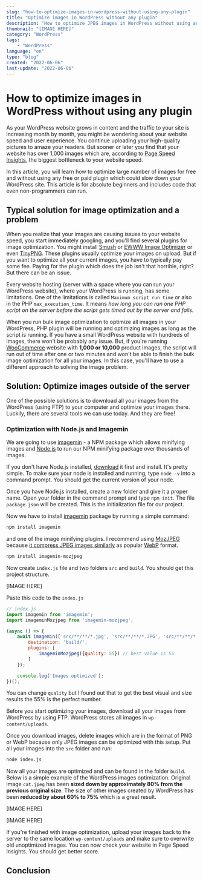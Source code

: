 ```yaml
---
slug: "how-to-optimize-images-in-wordpress-without-using-any-plugin"
title: "Optimize images in WordPress without any plugin"
description: "How to optimize JPEG images in WordPress without using any free or paid plugin. Optimize simply by using Node.js and NPM package called imagemin with MozJPEG encoder"
thumbnail: "[IMAGE HERE]"
category: "WordPress"
tags: 
    - "WordPress"
language: "en"
type: "blog"
created: "2022-06-06"
last-update: "2022-06-06"
---
```


# How to optimize images in WordPress without using any plugin

As your WordPress website grows in content and the traffic to your site is increasing month by month, you might be wondering about your website speed and user experience. You continue uploading your high-quality pictures to amaze your readers. But sooner or later you find that your website has over 1,000 images which are, according to [Page Speed Insights](https://pagespeed.web.dev/), the biggest bottleneck to your website speed.

In this article, you will learn how to optimize large number of images for free and without using any free or paid plugin which could slow down your WordPress site. This article is for absolute beginners and includes code that even non-programmers can run.

## Typical solution for image optimization and a problem
When you realize that your images are causing issues to your website speed, you start immediately googling, and you'll find several plugins for image optimization. You might install [Smush](https://wordpress.org/plugins/wp-smushit/) or [EWWW Image Optimizer](https://wordpress.org/plugins/ewww-image-optimizer/) or even [TinyPNG](https://wordpress.org/plugins/tiny-compress-images/). These plugins usually optimize your images on upload. But if you want to optimize all your current images, you have to typically pay some fee. Paying for the plugin which does the job isn't that horrible, right? But there can be an issue.

Every website hosting (server with a space where you can run your WordPress website), where your WordPress is running, has some limitations. One of the limitations is called `Maximum script run time` or also in the PHP  `max_execution_time`. It means *how long you can run one PHP script on the server before the script gets timed out by the server and fails.*

When you run bulk image optimization to optimize all images in your WordPress, PHP plugin will be running and optimizing images as long as the script is running. If you have a small WordPress website with hundreds of images, there won't be probably any issue. But, if you're running [WooCommerce](https://woocommerce.com/) website with **1,000 or 10,000** product images, the script will run out of time after one or two minutes and won't be able to finish the bulk image optimization for all your images. In this case, you'll have to use a different approach to solving the image problem.

## Solution: Optimize images outside of the server

One of the possible solutions is to download all your images from the WordPress (using FTP) to your computer and optimize your images there. Luckily, there are several tools we can use today. And they are free!

### Optimization with Node.js and Imagemin

We are going to use [imagemin](https://github.com/imagemin/imagemin) - a NPM package which allows minifying images and [Node.js](https://nodejs.org/en/) to run our NPM minifying package over thousands of images. 

If you don't have Node.js installed, [download](https://nodejs.org/en/download/) it first and install. It's pretty simple. To make sure your node is installed and running, type  `node -v` into a command prompt. You should get the current version of your node.  

Once you have Node.js installed, create a new folder and give it a proper name. Open your folder in the command prompt and type `npm init`. The file `package.json` will be created. This is the initialization file for our project.

Now we have to install [imagemin](https://www.npmjs.com/package/imagemin) package by running a simple command:

```bash
npm install imagemin
```

and one of the image minifying plugins. I recommend using [MozJPEG](https://github.com/mozilla/mozjpeg) because [it compress JPEG images similarly](https://siipo.la/blog/is-webp-really-better-than-jpeg) as popular [WebP](https://developers.google.com/speed/webp) format. 

```bash
npm install imagemin-mozjpeg
```

Now create `index.js` file and two folders `src` and `build`. You should get this project structure.

[IMAGE HERE]

Paste this code to the `index.js`

```javascript
// index.js
import imagemin from 'imagemin';
import imageminMozjpeg from 'imagemin-mozjpeg';

(async () => {
	await imagemin(['src/**/**/*.jpg', 'src/**/**/*.JPG', 'src/**/**/*.jpeg', 'src/**/**/*.JPEG'], {
		destination: 'build/',
		plugins: [
			imageminMozjpeg({quality: 55}) // best value is 55
		]
	});

	console.log('Images optimized');
})();
```

You can change `quality` but I found out that to get the best visual and size results the 55% is the perfect number. 

Before you start optimizing your images, download all your images from WordPress by using FTP. WordPress stores all images in `wp-content/uploads`. 

Once you download images, delete images which are in the format of PNG or WebP because only JPEG images can be optimized with this setup. Put all your images into the  `src` folder and run:

```bash
node index.js
```

Now all your images are optimized and can be found in the folder `build`.  Below is a simple example of the WordPress images optimization. Original image `cat.jpeg` has been **sized down by approximately 80% from the previous original size**. The size of other images created by WordPress has been **reduced by about 60% to 75%** which is a great result.

[IMAGE HERE]

[IMAGE HERE]

If you're finished with image optimization, upload your images back to the server to the same location `wp-content/uploads` and make sure to overwrite old unoptimized images. You can now check your website in Page Speed Insights. You should get better score.

## Conclusion